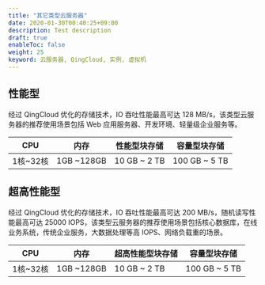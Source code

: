 ```yaml
---
title: "其它类型云服务器"
date: 2020-01-30T00:40:25+09:00
description: Test description
draft: true
enableToc: false
weight: 25
keyword: 云服务器, QingCloud, 实例, 虚拟机
---
```


## 性能型

经过 QingCloud 优化的存储技术，IO 吞吐性能最高可达 128 MB/s，该类型云服务器的推荐使用场景包括 Web 应用服务器、开发环境、轻量级企业服务等。

| CPU      | 内存       | 性能型块存储 | 容量型块存储  |
| -------- | ---------- | ------------ | ------------- |
| 1核~32核 | 1GB ~128GB | 10 GB ~ 2 TB | 100 GB ~ 5 TB |

## 超高性能型

经过 QingCloud 优化的存储技术，IO 吞吐性能最高可达 200 MB/s，随机读写性能最高可达 25000 IOPS，该类型云服务器的推荐使用场景包括核心数据库，在线业务系统，传统企业服务，大数据处理等高 IOPS、网络负载重的场景。

| CPU      | 内存       | 超高性能型块存储 | 容量型块存储  |
| -------- | ---------- | ---------------- | ------------- |
| 1核~32核 | 1GB ~128GB | 10 GB ~ 2 TB     | 100 GB ~ 5 TB |

